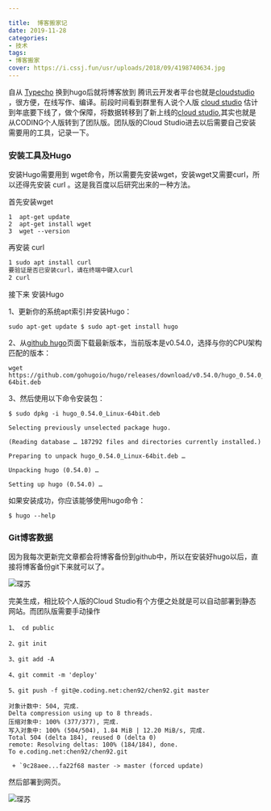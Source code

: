 ```yaml
---

title:  博客搬家记
date: 2019-11-28
categories:
- 技术
tags:
- 博客搬家
cover: https://i.cssj.fun/usr/uploads/2018/09/4198740634.jpg
---
```




自从  [Typecho](http://typecho.org/) 换到hugo后就将博客放到 腾讯云开发者平台也就是[cloudstudio](https://studio.dev.tencent.com/) ，很方便，在线写作、编译。前段时间看到群里有人说个人版 [cloud studio](https://studio.dev.tencent.com/) 估计到年底要下线了，做个保障，将数据转移到了新上线的[cloud studio]( https://cloudstudio.net/ ),其实也就是从CODING个人版转到了团队版。团队版的Cloud Studio进去以后需要自己安装需要用的工具，记录一下。

### 安装工具及Hugo

安装Hugo需要用到 wget命令，所以需要先安装wget，安装wget又需要curl，所以还得先安装 curl 。这是我百度以后研究出来的一种方法。

首先安装wget

```
1  apt-get update  
2  apt-get install wget  
3  wget --version  
```
再安装 curl 

```html
1 sudo apt install curl
要验证是否已安装curl，请在终端中键入curl
2 curl
```

接下来 安装Hugo

1、更新你的系统apt索引并安装Hugo：

```
sudo apt-get update $ sudo apt-get install hugo
```

2、从[github hugo](https://github.com/hugo/releases/)页面下载最新版本，当前版本是v0.54.0，选择与你的CPU架构匹配的版本：

```
wget https://github.com/gohugoio/hugo/releases/download/v0.54.0/hugo_0.54.0_Linux-64bit.deb
```

3、然后使用以下命令安装包：

```
$ sudo dpkg -i hugo_0.54.0_Linux-64bit.deb

Selecting previously unselected package hugo.

(Reading database … 187292 files and directories currently installed.)

Preparing to unpack hugo_0.54.0_Linux-64bit.deb …

Unpacking hugo (0.54.0) …

Setting up hugo (0.54.0) … 
```

如果安装成功，你应该能够使用hugo命令：

```
$ hugo --help
```

### Git博客数据

因为我每次更新完文章都会将博客备份到github中，所以在安装好hugo以后，直接将博客备份git下来就可以了。

![琛苏](https://i.cssj.fun/usr/hugo/11/bok.png)

完美生成，相比较个人版的Cloud Studio有个方便之处就是可以自动部署到静态网站。而团队版需要手动操作

```
1、 cd public

2、git init

3、git add -A

4、git commit -m 'deploy'

5、git push -f git@e.coding.net:chen92/chen92.git master

对象计数中: 504, 完成.
Delta compression using up to 8 threads.
压缩对象中: 100% (377/377), 完成.
写入对象中: 100% (504/504), 1.84 MiB | 12.20 MiB/s, 完成.
Total 504 (delta 184), reused 0 (delta 0)
remote: Resolving deltas: 100% (184/184), done.
To e.coding.net:chen92/chen92.git

 + `9c28aee...fa22f68 master -> master (forced update)
```

然后部署到网页。

![琛苏](https://i.cssj.fun/usr/hugo/11/11.png)